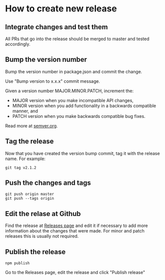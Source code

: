 # How to create new release

## Integrate changes and test them

All PRs that go into the release should be merged to master and tested
accordingly.

## Bump the version number

Bump the version number in package.json and commit the change.

Use "Bump version to x.x.x" commit message.

Given a version number MAJOR.MINOR.PATCH, increment the:

 * MAJOR version when you make incompatible API changes,
 * MINOR version when you add functionality in a backwards compatible manner, and
 * PATCH version when you make backwards compatible bug fixes.

Read more at [semver.org](https://semver.org/).

## Tag the release

Now that you have created the version bump commit, tag it with the release name. For example:

```
git tag v2.1.2
```

## Push the changes and tags

```
git push origin master
git push --tags origin
```

## Edit the relase at Github

Find the release at [Releases
page](https://github.com/sematext/sematable/releases) and edit it if necessary
to add more information about the changes that were made. For minor and patch
releases this is usually not required.

## Publish the release

```
npm publish
```

Go to the Releases page, edit the release and click "Publish release"
